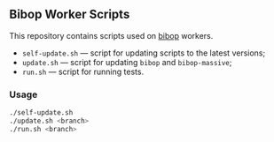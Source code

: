 ## Bibop Worker Scripts

This repository contains scripts used on [bibop](https://github.com/essentialkaos/bibop) workers.

- `self-update.sh` — script for updating scripts to the latest versions;
- `update.sh` — script for updating `bibop` and `bibop-massive`;
- `run.sh` — script for running tests.

### Usage

```bash
./self-update.sh
./update.sh <branch>
./run.sh <branch>

```
